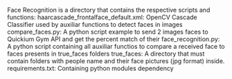 Face Recognition is a directory that contains the respective scripts and functions:
    haarcascade_frontalface_default.xml:  OpenCV Cascade Classifier used by auxiliar functions to detect faces in images
    compare_faces.py: A python script example to send 2 images faces to Quickium Gym API and get the percent match of their
    face_recognition.py: A python script containing all auxiliar functios to compare a received face to faces presents in true_faces folders
    true_faces: A directory that must contain folders with people name and their face pictures (jpg format) inside. 
    requirements.txt: Containing python modules dependency

